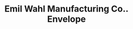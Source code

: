 ---
doi: 10.7916/D83V0VBD
date_other: '1900'
date_other_textual: '1900'
form: printed ephemera
genre:
- Envelopes
name:
- Emil Wahl Manufacturing Co.
object_in_context_url: https://biggert.cul.columbia.edu/items/view/ave_biggert_01395
subject_hierarchical_geographic:
- Philadelphia, Pennsylvania, United States
subject_name:
- Emil Wahl Manufacturing Co.
title: Emil Wahl Manufacturing Co.. Envelope
sort_title: Emil Wahl Manufacturing Co.. Envelope
call_number: ave_biggert_01395
coordinates:
- 40.00944444444445,-75.13333333333334
pid: ave_biggert_01395
identifiers: ave_biggert_01395
thumbnail: https://derivativo-2.library.columbia.edu/iiif/2/ldpd:344538/full/!256,256/0/native.jpg
permalink: "/items/ave_biggert_01395/"
layout: iiif-image-page
---